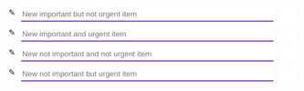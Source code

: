 <link rel="stylesheet" href="https://cdnjs.cloudflare.com/ajax/libs/font-awesome/4.7.0/css/font-awesome.min.css">
<div id="{{currentURI}}">
  <div class="iue">
    <div class="control">
      <span class="icon"></span>
      <input type="text" class="input-frame" placeholder="New important but not urgent item">
      <button class="input-btn"><i class="fa fa-plus"></i></button>
    </div>
    <div class="list">
      <div class="unfinished"></div>
      <div class="finished"></div>
    </div>
  </div>
  <div class="ie">
    <div class="control">
      <span class="icon"></span>
      <input type="text" class="input-frame" placeholder="New important and urgent item">
      <button class="input-btn"><i class="fa fa-plus"></i></button>
    </div>
    <div class="list">
      <div class="unfinished"></div>
      <div class="finished"></div>
    </div>
  </div>
  <div class="uiue">
    <div class="control">
      <span class="icon"></span>
      <input type="text" class="input-frame" placeholder="New not important and not urgent item">
      <button class="input-btn"><i class="fa fa-plus"></i></button>
    </div>
    <div class="list">
      <div class="unfinished"></div>
      <div class="finished"></div>
    </div>
  </div>
  <div class="uie">
    <div class="control">
      <span class="icon"></span>
      <input type="text" class="input-frame" placeholder="New not important but urgent item">
      <button class="input-btn"><i class="fa fa-plus"></i></button>
    </div>
    <div class="list">
      <div class="unfinished"></div>
      <div class="finished"></div>
    </div>
  </div>
</div>

<script>
(async function(){

let data = null

async function getData() {
  let item = await itemManager.getItemFromURI('{{currentURI}}')
  let reg = /<div id="\{\{currentURI\}\}-data" hidden>([\s\S]*?)<\/div>/gm
  let res = reg.exec(item.content)
  if (res !== null) {
    try {
      data = JSON.parse(res[1])
    } catch {}
  }
  if (data === null) data = {};
  ['ie', 'uie', 'iue', 'uiue'].forEach((className) => {
    if (data[className] === undefined) {
      data[className] = {
        'unfinished': [],
        'finished': []
      }
    } else {
      if (data[className]['finished'] === undefined) data[className]['finished'] = []
      if (data[className]['unfinished'] === undefined) data[className]['unfinished'] = []
    }
  })
}

function render() {
  function getListItemHTML(v, idx, type) {
    let icon = `<i class="fa fa-${type === 'finished' ? 'check-square-o' : 'square-o'}"></i>`
    return `<li pos="${idx}">${icon}<label>${v}</label><button class="delete"><i class="fa fa-close"></i></button></li>`
  }
  ['ie', 'uie', 'iue', 'uiue'].forEach((className) => {
    function switchItem(type, idx) {
      let switchedType = 'finished'
      if (type === 'finished') switchedType = 'unfinished'
      data[className][switchedType].splice(0, 0, data[className][type][idx])
      data[className][type].splice(idx, 1)
      render()
      saveData()
    }
    function deleteItem(type, idx) {
      data[className][type].splice(idx, 1)
      render()
      saveData()
    }
    const selectorPrefix = `#{{currentURI}} > .${className}`
    document.querySelector(`${selectorPrefix} .finished`).innerHTML =
      data[className]['finished'].map((v, idx) => getListItemHTML(v, idx, 'finished')).join('\n')
    document.querySelector(`${selectorPrefix} .unfinished`).innerHTML =
      data[className]['unfinished'].map((v, idx) => getListItemHTML(v, idx, 'uninished')).join('\n')
    document.querySelectorAll(`${selectorPrefix} .finished li`).forEach(el => {
      el.addEventListener('mousedown', () => {el.setAttribute('style', 'background-color:#b6acd0;')})
      el.addEventListener('mouseup', () => {el.setAttribute('style', '')})
      el.addEventListener('mouseout', () => {el.setAttribute('style', '')})
      el.addEventListener('click', () => {
        switchItem('finished', parseInt(el.getAttribute('pos')))
      })
    })
    document.querySelectorAll(`${selectorPrefix} .unfinished li`).forEach(el => {
      el.addEventListener('mousedown', () => {el.setAttribute('style', 'background-color:#b6acd0;')})
      el.addEventListener('mouseup', () => {el.setAttribute('style', '')})
      el.addEventListener('mouseout', () => {el.setAttribute('style', '')})
      el.addEventListener('click', () => {
        switchItem('unfinished', parseInt(el.getAttribute('pos')))
      })
    })
    document.querySelectorAll(`${selectorPrefix} .finished .delete`).forEach(el => {
      el.addEventListener('click', (evt) => {
        deleteItem('finished', parseInt(el.parentElement.getAttribute('pos')))
        evt.stopPropagation()
      })
    })
    document.querySelectorAll(`${selectorPrefix} .unfinished .delete`).forEach(el => {
      el.addEventListener('click', (evt) => {
        deleteItem('unfinished', parseInt(el.parentElement.getAttribute('pos')))
        evt.stopPropagation()
      })
    })
  })
}

await getData()
render()

async function saveData() {
  let item = await itemManager.getItemFromURI('{{currentURI}}')
  console.log(item)
  let reg = /<div id="\{\{currentURI\}\}-data" hidden>[\s\S]*?<\/div>/gm
  let strToSave = `<div id="\\{{currentURI}}-data" hidden>${JSON.stringify(data)}</div>`
  let res = reg.exec(item.content)
  if (res === null) {
    item.content += `\n${strToSave}`
  } else {
    item.content = item.content.substring(0, res.index) + strToSave + item.content.substr(res.index+res[0].length)
  }
  console.log(item.content)
  itemManager.finalizeItemEdit('{{currentURI}}', false)
}

['ie', 'uie', 'iue', 'uiue'].forEach((className) => {
  const selectorPrefix = `#{{currentURI}} > .${className}`

  let inputEl = document.querySelector(`#{{currentURI}} > .${className} .input-frame`)
  function addListItem() {
    if (inputEl.value === '') return
    data[className]['unfinished'].push(inputEl.value)
    inputEl.value = ''
    render()
    saveData()
  }

  document.querySelector(`#{{currentURI}} > .${className} .input-btn`).addEventListener('click', addListItem)
  inputEl.addEventListener('keypress', (evt) => {
    if (evt.key === 'Enter') addListItem()
  })
})

})()
</script>

<style>
#{{currentURI}} {
  display: flex;
  flex-wrap: wrap;
  width: 100%;
  height: 500px;
}
#{{currentURI}} > div {
  width: calc(50% - 10px);
  height: calc(50% - 10px);
  margin: 5px;
  display: flex;
  flex-direction: column;
}
#{{currentURI}} .control {
  display: flex;
  margin-bottom: 10px;
  height: 25px;
}
#{{currentURI}} .input-frame {
  flex-grow: 1;
  margin-left: 10px;
  margin-right: 10px;
  border: none;
  border-bottom: solid 2px #7e48b5;
}
#{{currentURI}} .icon::before {
  content: "✎";
}
#{{currentURI}} .input-btn {
  width: 30px;
  height: 25px;
}
#{{currentURI}} button {
  background-color: white;
  border: none;
  text-align: center;
  vertical-align: middle;
}
#{{currentURI}} .input-btn:hover {
  background-color: #c8bfe7;
}
#{{currentURI}} .input-btn:active {
  background-color: #b6acd0;
}
#{{currentURI}} .input-btn:focus {
  outline: none;
}
#{{currentURI}} .delete:hover {
  background-color: palevioletred;
}
#{{currentURI}} .delete:active {
  background-color: rgb(235, 47, 172);
}
#{{currentURI}} .delete:focus {
  outline: none;
}
#{{currentURI}} .list {
  overflow: auto;
}
#{{currentURI}} .list li {
  list-style-type: none;
  height: 25px;
  line-height: 25px;
}
#{{currentURI}} .list li:active {
  background-color: #b6acd0;
}
#{{currentURI}} .list li > i {
  padding-left: 5px;
  padding-right: 10px;
}
#{{currentURI}} .list .finished label {
  text-decoration: line-through;
  color: gray;
}
#{{currentURI}} .list button {
  float: right;
  height: 25px;
}
#{{currentURI}} .list li:hover {
  background-color: #c8bfe7;
}
</style>